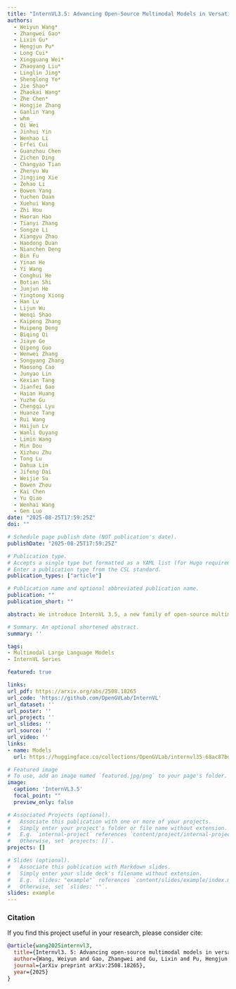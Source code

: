 ```yaml
---
title: "InternVL3.5: Advancing Open-Source Multimodal Models in Versatility, Reasoning, and Efficiency"
authors:
  - Weiyun Wang*
  - Zhangwei Gao*
  - Lixin Gu*
  - Hengjun Pu*
  - Long Cui*
  - Xingguang Wei*
  - Zhaoyang Liu*
  - Linglin Jing*
  - Shenglong Ye*
  - Jie Shao*
  - Zhaokai Wang*
  - Zhe Chen*
  - Hongjie Zhang
  - Ganlin Yang
  - whm_
  - Qi Wei
  - Jinhui Yin
  - Wenhao Li
  - Erfei Cui
  - Guanzhou Chen
  - Zichen Ding
  - Changyao Tian
  - Zhenyu Wu
  - Jingjing Xie
  - Zehao Li
  - Bowen Yang
  - Yuchen Duan
  - Xuehui Wang
  - Zhi Hou
  - Haoran Hao
  - Tianyi Zhang
  - Songze Li
  - Xiangyu Zhao
  - Haodong Duan
  - Nianchen Deng
  - Bin Fu
  - Yinan He
  - Yi Wang
  - Conghui He
  - Botian Shi
  - Junjun He
  - Yingtong Xiong
  - Han Lv
  - Lijun Wu
  - Wenqi Shao
  - Kaipeng Zhang
  - Huipeng Deng
  - Biqing Qi
  - Jiaye Ge
  - Qipeng Guo
  - Wenwei Zhang
  - Songyang Zhang
  - Maosong Cao
  - Junyao Lin
  - Kexian Tang
  - Jianfei Gao
  - Haian Huang
  - Yuzhe Gu
  - Chengqi Lyu
  - Huanze Tang
  - Rui Wang
  - Haijun Lv
  - Wanli Ouyang
  - Limin Wang
  - Min Dou
  - Xizhou Zhu
  - Tong Lu
  - Dahua Lin
  - Jifeng Dai
  - Weijie Su
  - Bowen Zhou
  - Kai Chen
  - Yu Qiao
  - Wenhai Wang
  - Gen Luo
date: "2025-08-25T17:59:25Z"
doi: ""

# Schedule page publish date (NOT publication's date).
publishDate: "2025-08-25T17:59:25Z"

# Publication type.
# Accepts a single type but formatted as a YAML list (for Hugo requirements).
# Enter a publication type from the CSL standard.
publication_types: ["article"]

# Publication name and optional abbreviated publication name.
publication: ""
publication_short: ""

abstract: We introduce InternVL 3.5, a new family of open-source multimodal models that significantly advances versatility, reasoning capability, and inference efficiency along the InternVL series. A key innovation is the Cascade Reinforcement Learning (Cascade RL) framework, which enhances reasoning through a two-stage process, offline RL for stable convergence and online RL for refined alignment. This coarse-to-fine training strategy leads to substantial improvements on downstream reasoning tasks, e.g., MMMU and MathVista. To optimize efficiency, we propose a Visual Resolution Router (ViR) that dynamically adjusts the resolution of visual tokens without compromising performance. Coupled with ViR, our Decoupled Vision-Language Deployment (DvD) strategy separates the vision encoder and language model across different GPUs, effectively balancing computational load. These contributions collectively enable InternVL3.5 to achieve up to a +16.0\% gain in overall reasoning performance and a 4.05× inference speedup compared to its predecessor, i.e., InternVL3. In addition, InternVL3.5 supports novel capabilities such as GUI interaction and embodied agency. Notably, our largest model, i.e., InternVL3.5-241B-A28B, attains state-of-the-art results among open-source MLLMs across general multimodal, reasoning, text, and agentic tasks -- narrowing the performance gap with leading commercial models like GPT-5. All models and code are publicly released.

# Summary. An optional shortened abstract.
summary: ''

tags:
- Multimodal Large Language Models
- InternVL Series

featured: true

links:
url_pdf: https://arxiv.org/abs/2508.18265
url_code: 'https://github.com/OpenGVLab/InternVL'
url_dataset: ''
url_poster: ''
url_project: ''
url_slides: ''
url_source: ''
url_video: ''
links:
- name: Models
  url: https://huggingface.co/collections/OpenGVLab/internvl35-68ac87bd52ebe953485927fb

# Featured image
# To use, add an image named `featured.jpg/png` to your page's folder. 
image:
  caption: 'InternVL3.5'
  focal_point: ""
  preview_only: false

# Associated Projects (optional).
#   Associate this publication with one or more of your projects.
#   Simply enter your project's folder or file name without extension.
#   E.g. `internal-project` references `content/project/internal-project/index.md`.
#   Otherwise, set `projects: []`.
projects: []

# Slides (optional).
#   Associate this publication with Markdown slides.
#   Simply enter your slide deck's filename without extension.
#   E.g. `slides: "example"` references `content/slides/example/index.md`.
#   Otherwise, set `slides: ""`.
slides: example
---
```


### Citation

If you find this project useful in your research, please consider cite:
```BibTex
@article{wang2025internvl3,
  title={Internvl3. 5: Advancing open-source multimodal models in versatility, reasoning, and efficiency},
  author={Wang, Weiyun and Gao, Zhangwei and Gu, Lixin and Pu, Hengjun and Cui, Long and Wei, Xingguang and Liu, Zhaoyang and Jing, Linglin and Ye, Shenglong and Shao, Jie and others},
  journal={arXiv preprint arXiv:2508.18265},
  year={2025}
}
```
